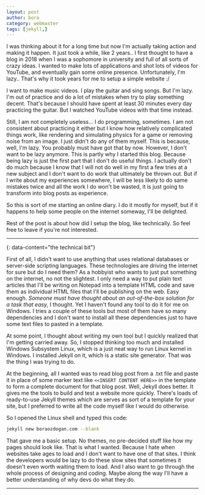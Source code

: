 ```yaml
---
layout: post
author: bora
category: webmaster
tags: [jekyll,]
---
```

I was thinking about it for a long time but now I'm actually taking action and making it happen. It just took a while, like 2 years.. I first thought to have a blog in 2018 when I was a sophomore in university and full of all sorts of crazy ideas. I wanted to make lots of applications and shot lots of videos for YouTube, and eventually gain some online presence. Unfortunately, I'm lazy.. That's why it took years for me to setup a simple website :/

I want to make music videos. I play the guitar and sing songs. But I'm lazy. I'm out of practice and do a lot of mistakes when try to play something decent. That's because I should have spent at least 30 minutes every day practicing the guitar. But I watched YouTube videos with that time instead.

Still, I am not completely useless... I do programming, sometimes. I am not consistent about practicing it either but I know how relatively complicated things work, like rendering and simulating physics for a game or removing noise from an image. I just didn't do any of them myself. This is because, well, I'm lazy. You probably must have got that by now. However, I don't want to be lazy anymore. This is partly why I started this blog. Because being lazy is just the first part that I don't do useful things. I actually don't do much because I know that I will not do well in my first a few tries at a new subject and I don't want to do work that ultimately be thrown out. But if I write about my experiences somewhere, I will be less likely to do same mistakes twice and all the work I do won't be wasted, it is just going to transform into blog posts as experience. 

So this is sort of me starting an online diary. I do it mostly for myself, but if it happens to help some people on the internet someway, I'll be delighted.

Rest of the post is about how did I setup the blog, like technically. So feel free to leave if you're not interested.

---
{: data-content="the technical bit"}

First of all, I didn't want to use anything that uses relational databases or server-side scripting languages. These technologies are driving the internet for sure but do I need them? As a hobbyist who  wants to just put something on the internet, no not the slightest. I only need a way to put plain text articles that I'll be writing on Notepad into a template HTML code and save them as individual HTML files that I'll be publishing on the web. Easy enough. _Someone must have thought about an out-of-the-box solution for a task that easy,_ I thought. Yet I haven't found any tool to do it for me on Windows. I tries a couple of these tools but most of them have so many dependencies and I don't want to install all these dependencies just to have some text files to pasted in a template.

At some point, I thought about writing my own tool but I quickly realized that I'm getting carried away. So, I stopped thinking too much and installed Windows Subsystem Linux, which is a just neat way to run Linux kernel in Windows. I installed Jekyll on it, which is a static site generator. That was the thing I was trying to do.

At the beginning, all I wanted was to read blog post from a .txt file and paste it in place of some marker text like `<<INSERT CONTENT HERE>>` in the template to form a complete document for that blog post. Well, Jekyll does better. It gives me the tools to build and test a website more quickly. There's loads of ready-to-use Jekyll themes which are serves as sort of a template for your site, but I preferred to write all the code myself like I would do otherwise.

So I opened the Linux shell and typed this code:
```sh
jekyll new boraozdogan.com --blank
```

That gave me a basic setup. No themes, no pre-decided stuff like how my pages should look like. That is what I wanted. Because I hate when websites take ages to load and I don't want to have one of that sites. I think the developers would be lazy to do these slow sites that sometimes it doesn't even worth waiting them to load. And I also want to go through the whole process of designing and coding. Maybe along the way I'll have a better understanding of why devs do what they do.

---


